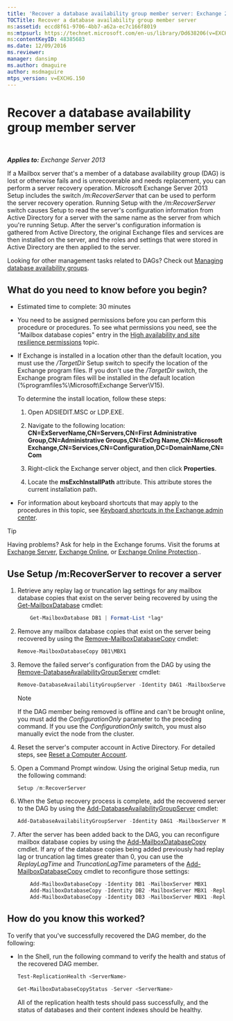 ```yaml
---
title: 'Recover a database availability group member server: Exchange 2013 Help'
TOCTitle: Recover a database availability group member server
ms:assetid: eccd8f61-9706-4bb7-a62a-ec7c166f8019
ms:mtpsurl: https://technet.microsoft.com/en-us/library/Dd638206(v=EXCHG.150)
ms:contentKeyID: 48385683
ms.date: 12/09/2016
ms.reviewer: 
manager: dansimp
ms.author: dmaguire
author: msdmaguire
mtps_version: v=EXCHG.150
---
```


# Recover a database availability group member server

 

_**Applies to:** Exchange Server 2013_


If a Mailbox server that's a member of a database availability group (DAG) is lost or otherwise fails and is unrecoverable and needs replacement, you can perform a server recovery operation. Microsoft Exchange Server 2013 Setup includes the switch */m:RecoverServer* that can be used to perform the server recovery operation. Running Setup with the */m:RecoverServer* switch causes Setup to read the server's configuration information from Active Directory for a server with the same name as the server from which you're running Setup. After the server's configuration information is gathered from Active Directory, the original Exchange files and services are then installed on the server, and the roles and settings that were stored in Active Directory are then applied to the server.

Looking for other management tasks related to DAGs? Check out [Managing database availability groups](managing-database-availability-groups-exchange-2013-help.md).

## What do you need to know before you begin?

  - Estimated time to complete: 30 minutes

  - You need to be assigned permissions before you can perform this procedure or procedures. To see what permissions you need, see the "Mailbox database copies" entry in the [High availability and site resilience permissions](high-availability-and-site-resilience-permissions-exchange-2013-help.md) topic.

  - If Exchange is installed in a location other than the default location, you must use the */TargetDir* Setup switch to specify the location of the Exchange program files. If you don't use the */TargetDir* switch, the Exchange program files will be installed in the default location (%programfiles%\\Microsoft\\Exchange Server\\V15).
    
    To determine the install location, follow these steps:
    
    1.  Open ADSIEDIT.MSC or LDP.EXE.
    
    2.  Navigate to the following location: **CN=ExServerName,CN=Servers,CN=First Administrative Group,CN=Administrative Groups,CN=ExOrg Name,CN=Microsoft Exchange,CN=Services,CN=Configuration,DC=DomainName,CN=Com**
    
    3.  Right-click the Exchange server object, and then click **Properties**.
    
    4.  Locate the **msExchInstallPath** attribute. This attribute stores the current installation path.

  - For information about keyboard shortcuts that may apply to the procedures in this topic, see [Keyboard shortcuts in the Exchange admin center](keyboard-shortcuts-in-the-exchange-admin-center-2013-help.md).


> [!TIP]
> Having problems? Ask for help in the Exchange forums. Visit the forums at <A href="https://go.microsoft.com/fwlink/p/?linkid=60612">Exchange Server</A>, <A href="https://go.microsoft.com/fwlink/p/?linkid=267542">Exchange Online</A>, or <A href="https://go.microsoft.com/fwlink/p/?linkid=285351">Exchange Online Protection</A>..



## Use Setup /m:RecoverServer to recover a server

1.  Retrieve any replay lag or truncation lag settings for any mailbox database copies that exist on the server being recovered by using the [Get-MailboxDatabase](https://technet.microsoft.com/en-us/library/bb124924\(v=exchg.150\)) cmdlet:
    
    ```powershell
        Get-MailboxDatabase DB1 | Format-List *lag*
    ```

2.  Remove any mailbox database copies that exist on the server being recovered by using the [Remove-MailboxDatabaseCopy](https://technet.microsoft.com/en-us/library/dd335119\(v=exchg.150\)) cmdlet:
    
    ```powershell
    Remove-MailboxDatabaseCopy DB1\MBX1
    ```

3.  Remove the failed server's configuration from the DAG by using the [Remove-DatabaseAvailabilityGroupServer](https://technet.microsoft.com/en-us/library/dd297956\(v=exchg.150\)) cmdlet:
    
    ```powershell
    Remove-DatabaseAvailabilityGroupServer -Identity DAG1 -MailboxServer MBX1
    ```
    

    > [!NOTE]
    > If the DAG member being removed is offline and can't be brought online, you must add the <EM>ConfigurationOnly</EM> parameter to the preceding command. If you use the <EM>ConfigurationOnly</EM> switch, you must also manually evict the node from the cluster.



4.  Reset the server's computer account in Active Directory. For detailed steps, see [Reset a Computer Account](https://go.microsoft.com/fwlink/p/?linkid=167188).

5.  Open a Command Prompt window. Using the original Setup media, run the following command:
    
    ```powershell
    Setup /m:RecoverServer
    ```

6.  When the Setup recovery process is complete, add the recovered server to the DAG by using the [Add-DatabaseAvailabilityGroupServer](https://technet.microsoft.com/en-us/library/dd298049\(v=exchg.150\)) cmdlet:
    
    ```powershell
    Add-DatabaseAvailabilityGroupServer -Identity DAG1 -MailboxServer MBX1
    ```

7.  After the server has been added back to the DAG, you can reconfigure mailbox database copies by using the [Add-MailboxDatabaseCopy](https://technet.microsoft.com/en-us/library/dd298105\(v=exchg.150\)) cmdlet. If any of the database copies being added previously had replay lag or truncation lag times greater than 0, you can use the *ReplayLagTime* and *TruncationLagTime* parameters of the [Add-MailboxDatabaseCopy](https://technet.microsoft.com/en-us/library/dd298105\(v=exchg.150\)) cmdlet to reconfigure those settings:
    
    ```powershell
        Add-MailboxDatabaseCopy -Identity DB1 -MailboxServer MBX1
        Add-MailboxDatabaseCopy -Identity DB2 -MailboxServer MBX1 -ReplayLagTime 3.00:00:00
        Add-MailboxDatabaseCopy -Identity DB3 -MailboxServer MBX1 -ReplayLagTime 3.00:00:00 -TruncationLagTime 3.00:00:00
    ```

## How do you know this worked?

To verify that you've successfully recovered the DAG member, do the following:

  - In the Shell, run the following command to verify the health and status of the recovered DAG member.
    
    
    ```powershell
    Test-ReplicationHealth <ServerName>
    ```

    ```powershell
    Get-MailboxDatabaseCopyStatus -Server <ServerName>
    ```

    
    All of the replication health tests should pass successfully, and the status of databases and their content indexes should be healthy.

